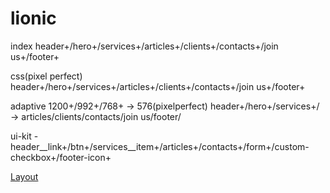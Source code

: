 # lionic

index header+/hero+/services+/articles+/clients+/contacts+/join us+/footer+

css(pixel perfect) header+/hero+/services+/articles+/clients+/contacts+/join us+/footer+ 

adaptive 1200+/992+/768+ -> 576(pixelperfect) header+/hero+/services+/ -> articles/clients/contacts/join us/footer/

ui-kit - header__link+/btn+/services__item+/articles+/contacts+/form+/custom-checkbox+/footer-icon+


[Layout](https://www.figma.com/file/G7A1ytt96Hf82Suipaq51N/Lionic?type=design&node-id=0-1&mode=design&t=02bCZLsIHZ8Ynhzs-0)